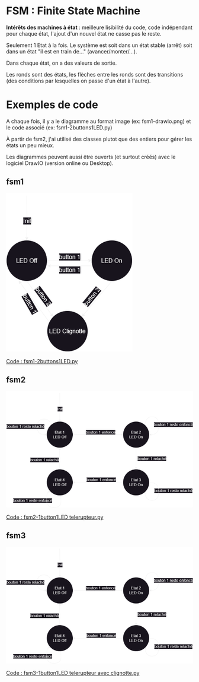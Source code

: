 # FSM : Finite State Machine

__Intérêts des machines à état__ : meilleure lisibilité du code, code indépendant pour chaque état, l'ajout d'un nouvel état ne casse pas le reste.


Seulement 1 Etat à la fois. Le système est soit dans un état stable (arrêt) soit dans un état "il est en train de..." (avancer/monter/...).

Dans chaque état, on a des valeurs de sortie.

Les ronds sont des états, les flèches entre les ronds sont des transitions (des conditions par lesquelles on passe d'un état à l'autre).


# Exemples de code

A chaque fois, il y a le diagramme au format image (ex: fsm1-drawio.png) et le code associé (ex: fsm1-2buttons1LED.py)

À partir de fsm2, j'ai utilisé des classes plutot que des entiers pour gérer les états un peu mieux.


Les diagrammes peuvent aussi être ouverts (et surtout créés) avec le logiciel DrawIO (version online ou Desktop).

## fsm1
![fsm1-drawio.png](fsm1-drawio.png)

[Code : fsm1-2buttons1LED.py](fsm1-2buttons1LED.py)

## fsm2
![fsm2-drawio.png](fsm2-drawio.png)

[Code : fsm2-1button1LED telerupteur.py](<fsm2-1button1LED telerupteur.py>)

## fsm3
![fsm3-drawio.png](fsm3-drawio.png)

[Code : fsm3-1button1LED telerupteur avec clignotte.py](<fsm3-1button1LED telerupteur avec clignotte.py>)
